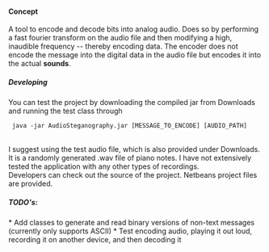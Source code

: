 <h4>Concept</h4>
A tool to encode and decode bits into analog audio. Does so by performing a fast fourier transform on the audio file and then modifying a high, inaudible frequency -- thereby encoding data. The encoder does not encode the message into the digital data in the audio file but encodes it into the actual <b>sounds</b>.
<h5>Developing</h5>
<p>
You can test the project by downloading the compiled jar from Downloads and running the test class through <pre><code> java -jar AudioSteganography.jar [MESSAGE_TO_ENCODE] [AUDIO_PATH] </code></pre> <br />
I suggest using the test audio file, which is also provided under Downloads. It is a randomly generated .wav file of piano notes. I have not extensively tested the application with any other types of recordings. <br />
Developers can check out the source of the project. Netbeans project files are provided.<br>
</p>
<h5>TODO's:</h5>
  * Add classes to generate and read binary versions of non-text messages (currently only supports ASCII)
  * Test encoding audio, playing it out loud, recording it on another device, and then decoding it